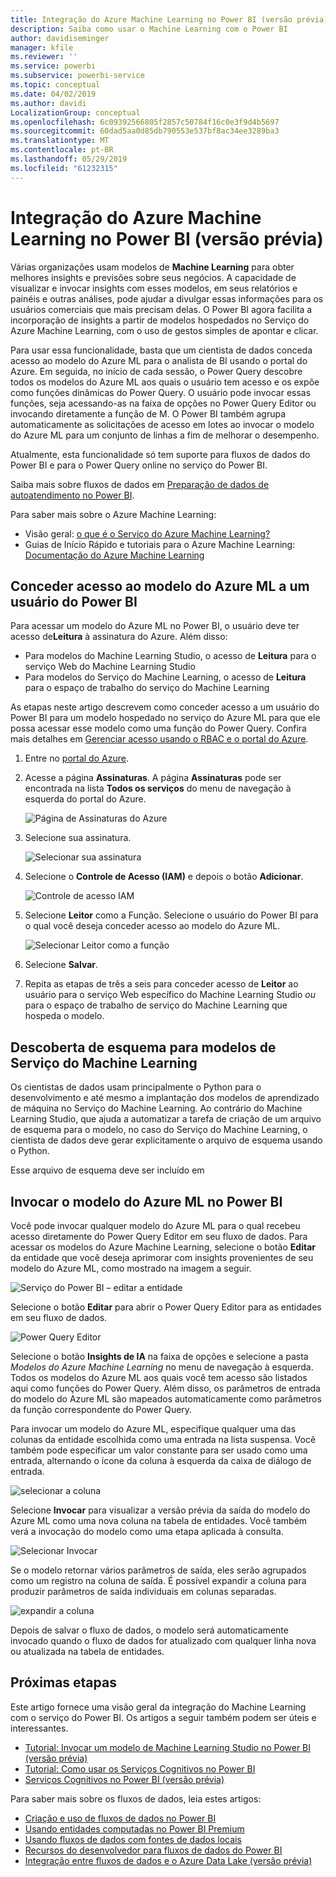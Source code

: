 ```yaml
---
title: Integração do Azure Machine Learning no Power BI (versão prévia)
description: Saiba como usar o Machine Learning com o Power BI
author: davidiseminger
manager: kfile
ms.reviewer: ''
ms.service: powerbi
ms.subservice: powerbi-service
ms.topic: conceptual
ms.date: 04/02/2019
ms.author: davidi
LocalizationGroup: conceptual
ms.openlocfilehash: 6c09392566805f2857c50784f16c0e3f9d4b5697
ms.sourcegitcommit: 60dad5aa0d85db790553e537bf8ac34ee3289ba3
ms.translationtype: MT
ms.contentlocale: pt-BR
ms.lasthandoff: 05/29/2019
ms.locfileid: "61232315"
---
```

# <a name="azure-machine-learning-integration-in-power-bi-preview"></a>Integração do Azure Machine Learning no Power BI (versão prévia)

Várias organizações usam modelos de **Machine Learning** para obter melhores insights e previsões sobre seus negócios. A capacidade de visualizar e invocar insights com esses modelos, em seus relatórios e painéis e outras análises, pode ajudar a divulgar essas informações para os usuários comerciais que mais precisam delas.  O Power BI agora facilita a incorporação de insights a partir de modelos hospedados no Serviço do Azure Machine Learning, com o uso de gestos simples de apontar e clicar.

Para usar essa funcionalidade, basta que um cientista de dados conceda acesso ao modelo do Azure ML para o analista de BI usando o portal do Azure.  Em seguida, no início de cada sessão, o Power Query descobre todos os modelos do Azure ML aos quais o usuário tem acesso e os expõe como funções dinâmicas do Power Query.  O usuário pode invocar essas funções, seja acessando-as na faixa de opções no Power Query Editor ou invocando diretamente a função de M. O Power BI também agrupa automaticamente as solicitações de acesso em lotes ao invocar o modelo do Azure ML para um conjunto de linhas a fim de melhorar o desempenho.

Atualmente, esta funcionalidade só tem suporte para fluxos de dados do Power BI e para o Power Query online no serviço do Power BI.

Saiba mais sobre fluxos de dados em [Preparação de dados de autoatendimento no Power BI](service-dataflows-overview.md).

Para saber mais sobre o Azure Machine Learning:

- Visão geral:  [o que é o Serviço do Azure Machine Learning?](https://docs.microsoft.com/azure/machine-learning/service/overview-what-is-azure-ml)
- Guias de Início Rápido e tutoriais para o Azure Machine Learning:  [Documentação do Azure Machine Learning](https://docs.microsoft.com/azure/machine-learning/)

## <a name="granting-access-to-the-azure-ml-model-to-a-power-bi-user"></a>Conceder acesso ao modelo do Azure ML a um usuário do Power BI

Para acessar um modelo do Azure ML no Power BI, o usuário deve ter acesso de**Leitura** à assinatura do Azure.  Além disso:

- Para modelos do Machine Learning Studio, o acesso de **Leitura** para o serviço Web do Machine Learning Studio
- Para modelos do Serviço do Machine Learning, o acesso de **Leitura** para o espaço de trabalho do serviço do Machine Learning

As etapas neste artigo descrevem como conceder acesso a um usuário do Power BI para um modelo hospedado no serviço do Azure ML para que ele possa acessar esse modelo como uma função do Power Query.  Confira mais detalhes em [Gerenciar acesso usando o RBAC e o portal do Azure](https://docs.microsoft.com/azure/role-based-access-control/role-assignments-portal).

1. Entre no [portal do Azure](https://portal.azure.com).

2. Acesse a página **Assinaturas**. A página **Assinaturas** pode ser encontrada na lista **Todos os serviços** do menu de navegação à esquerda do portal do Azure.

    ![Página de Assinaturas do Azure](media/service-machine-learning-integration/machine-learning-integration_01.png)

3. Selecione sua assinatura.

    ![Selecionar sua assinatura](media/service-machine-learning-integration/machine-learning-integration_02.png)

4. Selecione o **Controle de Acesso (IAM)** e depois o botão **Adicionar**.

    ![Controle de acesso IAM](media/service-machine-learning-integration/machine-learning-integration_03.png)

5. Selecione **Leitor** como a Função. Selecione o usuário do Power BI para o qual você deseja conceder acesso ao modelo do Azure ML.

    ![Selecionar Leitor como a função](media/service-machine-learning-integration/machine-learning-integration_04.png)

6. Selecione **Salvar**.

7. Repita as etapas de três a seis para conceder acesso de **Leitor** ao usuário para o serviço Web específico do Machine Learning Studio *ou* para o espaço de trabalho de serviço do Machine Learning que hospeda o modelo.


## <a name="schema-discovery-for-machine-learning-service-models"></a>Descoberta de esquema para modelos de Serviço do Machine Learning

Os cientistas de dados usam principalmente o Python para o desenvolvimento e até mesmo a implantação dos modelos de aprendizado de máquina no Serviço do Machine Learning.  Ao contrário do Machine Learning Studio, que ajuda a automatizar a tarefa de criação de um arquivo de esquema para o modelo, no caso do Serviço do Machine Learning, o cientista de dados deve gerar explicitamente o arquivo de esquema usando o Python.

Esse arquivo de esquema deve ser incluído em

## <a name="invoking-the-azure-ml-model-in-power-bi"></a>Invocar o modelo do Azure ML no Power BI

Você pode invocar qualquer modelo do Azure ML para o qual recebeu acesso diretamente do Power Query Editor em seu fluxo de dados. Para acessar os modelos do Azure Machine Learning, selecione o botão **Editar** da entidade que você deseja aprimorar com insights provenientes de seu modelo do Azure ML, como mostrado na imagem a seguir.

![Serviço do Power BI – editar a entidade](media/service-machine-learning-integration/machine-learning-integration_05.png)

Selecione o botão **Editar** para abrir o Power Query Editor para as entidades em seu fluxo de dados.

![Power Query Editor](media/service-machine-learning-integration/machine-learning-integration_06.png)

Selecione o botão **Insights de IA** na faixa de opções e selecione a pasta _Modelos do Azure Machine Learning_ no menu de navegação à esquerda. Todos os modelos do Azure ML aos quais você tem acesso são listados aqui como funções do Power Query. Além disso, os parâmetros de entrada do modelo do Azure ML são mapeados automaticamente como parâmetros da função correspondente do Power Query.

Para invocar um modelo do Azure ML, especifique qualquer uma das colunas da entidade escolhida como uma entrada na lista suspensa. Você também pode especificar um valor constante para ser usado como uma entrada, alternando o ícone da coluna à esquerda da caixa de diálogo de entrada.

![selecionar a coluna](media/service-machine-learning-integration/machine-learning-integration_07.png)

Selecione **Invocar** para visualizar a versão prévia da saída do modelo do Azure ML como uma nova coluna na tabela de entidades. Você também verá a invocação do modelo como uma etapa aplicada à consulta.

![Selecionar Invocar](media/service-machine-learning-integration/machine-learning-integration_08.png)

Se o modelo retornar vários parâmetros de saída, eles serão agrupados como um registro na coluna de saída. É possível expandir a coluna para produzir parâmetros de saída individuais em colunas separadas.

![expandir a coluna](media/service-machine-learning-integration/machine-learning-integration_09.png)

Depois de salvar o fluxo de dados, o modelo será automaticamente invocado quando o fluxo de dados for atualizado com qualquer linha nova ou atualizada na tabela de entidades.

## <a name="next-steps"></a>Próximas etapas

Este artigo fornece uma visão geral da integração do Machine Learning com o serviço do Power BI. Os artigos a seguir também podem ser úteis e interessantes. 

* [Tutorial: Invocar um modelo de Machine Learning Studio no Power BI (versão prévia)](service-tutorial-invoke-machine-learning-model.md)
* [Tutorial: Como usar os Serviços Cognitivos no Power BI](service-tutorial-use-cognitive-services.md)
* [Serviços Cognitivos no Power BI (versão prévia)](service-cognitive-services.md)

Para saber mais sobre os fluxos de dados, leia estes artigos:
* [Criação e uso de fluxos de dados no Power BI](service-dataflows-create-use.md)
* [Usando entidades computadas no Power BI Premium](service-dataflows-computed-entities-premium.md)
* [Usando fluxos de dados com fontes de dados locais](service-dataflows-on-premises-gateways.md)
* [Recursos do desenvolvedor para fluxos de dados do Power BI](service-dataflows-developer-resources.md)
* [Integração entre fluxos de dados e o Azure Data Lake (versão prévia)](service-dataflows-azure-data-lake-integration.md)


